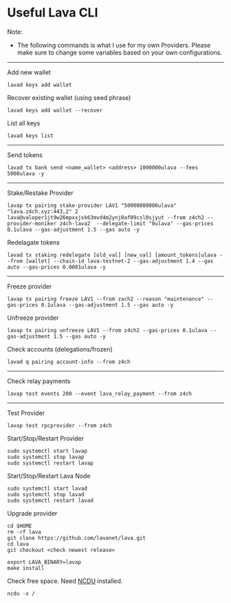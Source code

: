 # Useful Lava CLI

Note:

* The following commands is what I use for my own Providers. Please make sure to change some variables based on your own configurations.

***

Add new wallet

```
lavad keys add wallet
```

Recover existing wallet (using seed phrase)

```
lavad keys add wallet --recover
```

List all keys

```
lavad keys list
```

***

Send tokens

```
lavad tx bank send <name_wallet> <address> 1000000ulava --fees 5000ulava -y
```

***

Stake/Restake Provider

```
lavap tx pairing stake-provider LAV1 "50000000000ulava" "lava.z4ch.xyz:443,2" 2 lava@valoper1jt9w26mpxxjsk63mvd4m2ynj0af09csl0sjyut --from z4ch2 --provider-moniker z4ch-lava2  --delegate-limit "0ulava" --gas-prices 0.1ulava --gas-adjustment 1.5 --gas auto -y
```

Redelagate tokens

```
lavad tx staking redelegate [old_val] [new_val] [amount_tokens]ulava --from [wallet] --chain-id lava-testnet-2 --gas-adjustment 1.4 --gas auto --gas-prices 0.0001ulava -y
```

***

Freeze provider

```
lavap tx pairing freeze LAV1 --from zach2 --reason "maintenance" --gas-prices 0.1ulava --gas-adjustment 1.5 --gas auto -y
```

Unfreeze provider

```
lavap tx pairing unfreeze LAV1 --from z4ch2 --gas-prices 0.1ulava --gas-adjustment 1.5 --gas auto -y
```

Check accounts (delegations/frozen)

```
lavad q pairing account-info --from z4ch
```

***

Check relay payments

```
lavap test events 200 --event lava_relay_payment --from z4ch
```

***

Test Provider

```
lavap test rpcprovider --from z4ch
```

Start/Stop/Restart Provider

```
sudo systemctl start lavap
sudo systemctl stop lavap
sudo systemctl restart lavap
```

Start/Stop/Restart Lava Node

```
sudo systemctl start lavad
sudo systemctl stop lavad
sudo systemctl restart lavad
```

Upgrade provider

```
cd $HOME
rm -rf lava
git clone https://github.com/lavanet/lava.git
cd lava
git checkout <check newest release>

export LAVA_BINARY=lavap
make install
```

Check free space. Need [NCDU](https://ostechnix.com/check-disk-space-usage-linux-using-ncdu/) installed.

```
ncdu -x /
```
